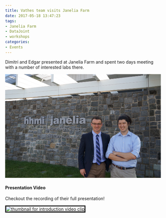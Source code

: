 ```yaml
---
title: Vathes team visits Janelia Farm
date: 2017-05-18 13:47:23
tags:
- Janelia Farm
- DataJoint
- workshops
categories: 
- Events
---
```

Dimitri and Edgar presented at Janelia Farm and spent two days meeting with a number of interested labs there.

![](/static/posts/Vathes-team-visits-Janelia-Farm/atJaneliaFarm.jpg "Dimitri and Edgar at Janelia Farm")

#### Presentation Video
Checkout the recording of their full presentation!
<!-- youtube uXQ8pa2AM1s -->
<a href="https://www.youtube.com/watch?feature=player_embedded&v=uXQ8pa2AM1s" target="_blank">
<img src="https://img.youtube.com/vi/uXQ8pa2AM1s/0.jpg" 
alt="thumbnail for introduction video clip" width="240" height="180" border="3" /></a>